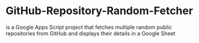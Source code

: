 # GitHub-Repository-Random-Fetcher
is a Google Apps Script project that fetches multiple random public repositories from GitHub and displays their details in a Google Sheet
